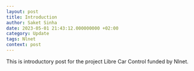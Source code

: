 ```yaml
---
layout: post
title: Introduction
author: Saket Sinha
date: 2023-05-01 21:43:12.000000000 +02:00
category: Update
tags: Nlnet
context: post
---
```

This is introductory post for the project Libre Car Control funded by Nlnet.

[logo]: https://github.com/disdi/attila-demo/raw/main/content/assets/images/logo.png ""